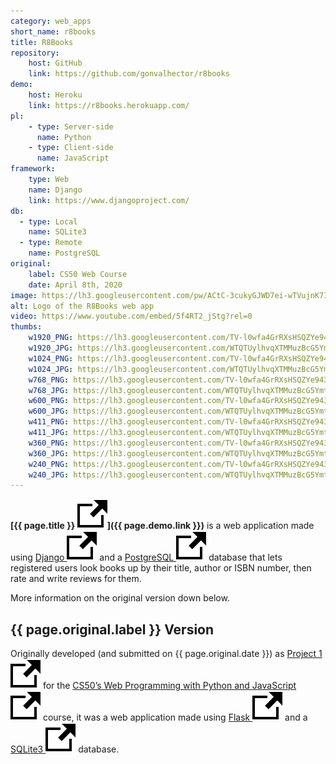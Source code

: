 ```yaml
---
category: web_apps
short_name: r8books
title: R8Books
repository:
    host: GitHub
    link: https://github.com/gonvalhector/r8books
demo:
    host: Heroku
    link: https://r8books.herokuapp.com/
pl:
    - type: Server-side
      name: Python
    - type: Client-side
      name: JavaScript
framework:
    type: Web
    name: Django
    link: https://www.djangoproject.com/
db:
  - type: Local
    name: SQLite3
  - type: Remote
    name: PostgreSQL
original:
    label: CS50 Web Course
    date: April 8th, 2020
image: https://lh3.googleusercontent.com/pw/ACtC-3cukyGJWD7ei-wTVujnK7I0SCv_gfm47JLDwuuwkq3s_7XU13lcDSyZoyny32SebnmymoVVlIYT9tJgSDs5eqGfCcwldxbFUkAVYC1Gkb-npHLsrHep88i1Ox866sRk6C3zMXHsKYlYEk60-lnvSwDh=w1200-h630-no?authuser=0
alt: Logo of the R8Books web app
video: https://www.youtube.com/embed/5f4RT2_jStg?rel=0
thumbs:
    w1920_PNG: https://lh3.googleusercontent.com/TV-l0wfa4GrRXsHSQZYe943yrLJyOVNdFTBxkPwR4xP4wrToDxS5nipG2BkYcNvOePDNFmo_5a6zDnGoD_UV6ieQIOPrlHtcZxINc6wcKTSv7-C3l8pMdSUToxO42OjJ1UYTZJ7HzQ=w355
    w1920_JPG: https://lh3.googleusercontent.com/WTQTUylhvqXTMMuzBcG5YmtqT7JV-E5YeLet5MrMFRSUWyvqVSod34fqphQ3I41Q2LYZ43rBurL_T6J482sWFr7zsZAou3ULTsyeKsc0qihylJX3Kp0NGxKZTdgLdLKZWOt-XCyqGg=w355
    w1024_PNG: https://lh3.googleusercontent.com/TV-l0wfa4GrRXsHSQZYe943yrLJyOVNdFTBxkPwR4xP4wrToDxS5nipG2BkYcNvOePDNFmo_5a6zDnGoD_UV6ieQIOPrlHtcZxINc6wcKTSv7-C3l8pMdSUToxO42OjJ1UYTZJ7HzQ=w284
    w1024_JPG: https://lh3.googleusercontent.com/WTQTUylhvqXTMMuzBcG5YmtqT7JV-E5YeLet5MrMFRSUWyvqVSod34fqphQ3I41Q2LYZ43rBurL_T6J482sWFr7zsZAou3ULTsyeKsc0qihylJX3Kp0NGxKZTdgLdLKZWOt-XCyqGg=w284
    w768_PNG: https://lh3.googleusercontent.com/TV-l0wfa4GrRXsHSQZYe943yrLJyOVNdFTBxkPwR4xP4wrToDxS5nipG2BkYcNvOePDNFmo_5a6zDnGoD_UV6ieQIOPrlHtcZxINc6wcKTSv7-C3l8pMdSUToxO42OjJ1UYTZJ7HzQ=w213
    w768_JPG: https://lh3.googleusercontent.com/WTQTUylhvqXTMMuzBcG5YmtqT7JV-E5YeLet5MrMFRSUWyvqVSod34fqphQ3I41Q2LYZ43rBurL_T6J482sWFr7zsZAou3ULTsyeKsc0qihylJX3Kp0NGxKZTdgLdLKZWOt-XCyqGg=w213
    w600_PNG: https://lh3.googleusercontent.com/TV-l0wfa4GrRXsHSQZYe943yrLJyOVNdFTBxkPwR4xP4wrToDxS5nipG2BkYcNvOePDNFmo_5a6zDnGoD_UV6ieQIOPrlHtcZxINc6wcKTSv7-C3l8pMdSUToxO42OjJ1UYTZJ7HzQ=w166
    w600_JPG: https://lh3.googleusercontent.com/WTQTUylhvqXTMMuzBcG5YmtqT7JV-E5YeLet5MrMFRSUWyvqVSod34fqphQ3I41Q2LYZ43rBurL_T6J482sWFr7zsZAou3ULTsyeKsc0qihylJX3Kp0NGxKZTdgLdLKZWOt-XCyqGg=w166
    w411_PNG: https://lh3.googleusercontent.com/TV-l0wfa4GrRXsHSQZYe943yrLJyOVNdFTBxkPwR4xP4wrToDxS5nipG2BkYcNvOePDNFmo_5a6zDnGoD_UV6ieQIOPrlHtcZxINc6wcKTSv7-C3l8pMdSUToxO42OjJ1UYTZJ7HzQ=w114
    w411_JPG: https://lh3.googleusercontent.com/WTQTUylhvqXTMMuzBcG5YmtqT7JV-E5YeLet5MrMFRSUWyvqVSod34fqphQ3I41Q2LYZ43rBurL_T6J482sWFr7zsZAou3ULTsyeKsc0qihylJX3Kp0NGxKZTdgLdLKZWOt-XCyqGg=w114
    w360_PNG: https://lh3.googleusercontent.com/TV-l0wfa4GrRXsHSQZYe943yrLJyOVNdFTBxkPwR4xP4wrToDxS5nipG2BkYcNvOePDNFmo_5a6zDnGoD_UV6ieQIOPrlHtcZxINc6wcKTSv7-C3l8pMdSUToxO42OjJ1UYTZJ7HzQ=w100
    w360_JPG: https://lh3.googleusercontent.com/WTQTUylhvqXTMMuzBcG5YmtqT7JV-E5YeLet5MrMFRSUWyvqVSod34fqphQ3I41Q2LYZ43rBurL_T6J482sWFr7zsZAou3ULTsyeKsc0qihylJX3Kp0NGxKZTdgLdLKZWOt-XCyqGg=w100
    w240_PNG: https://lh3.googleusercontent.com/TV-l0wfa4GrRXsHSQZYe943yrLJyOVNdFTBxkPwR4xP4wrToDxS5nipG2BkYcNvOePDNFmo_5a6zDnGoD_UV6ieQIOPrlHtcZxINc6wcKTSv7-C3l8pMdSUToxO42OjJ1UYTZJ7HzQ=w66
    w240_JPG: https://lh3.googleusercontent.com/WTQTUylhvqXTMMuzBcG5YmtqT7JV-E5YeLet5MrMFRSUWyvqVSod34fqphQ3I41Q2LYZ43rBurL_T6J482sWFr7zsZAou3ULTsyeKsc0qihylJX3Kp0NGxKZTdgLdLKZWOt-XCyqGg=w66
---
```


**[{{ page.title }} <img src="/assets/images/icons/external.svg" alt="External Link" class="external-icon">]({{ page.demo.link }})** is a web application made using [Django <img src="/assets/images/icons/external.svg" alt="External Link" class="external-icon">](https://www.djangoproject.com/) and a [PostgreSQL <img src="/assets/images/icons/external.svg" alt="External Link" class="external-icon">](https://www.postgresql.org/) database that lets registered users look books up by their title, author or ISBN number, then rate and write reviews for them.  

More information on the original version down below.

## {{ page.original.label }} Version

Originally developed (and submitted on {{ page.original.date }}) as [Project 1 <img src="/assets/images/icons/external.svg" alt="External Link" class="external-icon">](https://docs.cs50.net/ocw/web/projects/1/project1.html) for the [CS50’s Web Programming with Python and JavaScript <img src="/assets/images/icons/external.svg" alt="External Link" class="external-icon">](https://cs50.harvard.edu/web/2018/) course, it was a web application made using [Flask <img src="/assets/images/icons/external.svg" alt="External Link" class="external-icon">](https://flask.palletsprojects.com/en/1.1.x/) and a [SQLite3 <img src="/assets/images/icons/external.svg" alt="External Link" class="external-icon">](https://sqlite.org/index.html) database.
